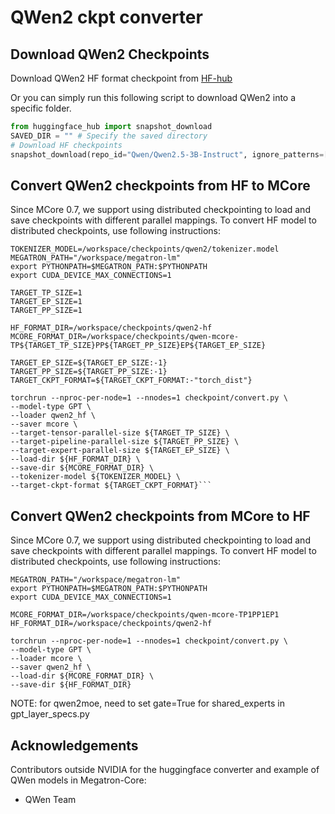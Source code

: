 # QWen2 ckpt converter

## Download QWen2 Checkpoints
Download QWen2 HF format checkpoint from [HF-hub](https://huggingface.co/Qwen/Qwen2.5-3B-Instruct)

Or you can simply run this following script to download QWen2 into a specific folder.
```python
from huggingface_hub import snapshot_download
SAVED_DIR = "" # Specify the saved directory
# Download HF checkpoints
snapshot_download(repo_id="Qwen/Qwen2.5-3B-Instruct", ignore_patterns=["*.pt"], local_dir=SAVED_DIR, local_dir_use_symlinks=False)
```

## Convert QWen2 checkpoints from HF to MCore
Since MCore 0.7, we support using distributed checkpointing to load and save checkpoints with different parallel mappings.
To convert HF model to distributed checkpoints, use following instructions:

```
TOKENIZER_MODEL=/workspace/checkpoints/qwen2/tokenizer.model
MEGATRON_PATH="/workspace/megatron-lm"
export PYTHONPATH=$MEGATRON_PATH:$PYTHONPATH
export CUDA_DEVICE_MAX_CONNECTIONS=1

TARGET_TP_SIZE=1
TARGET_EP_SIZE=1
TARGET_PP_SIZE=1

HF_FORMAT_DIR=/workspace/checkpoints/qwen2-hf
MCORE_FORMAT_DIR=/workspace/checkpoints/qwen-mcore-TP${TARGET_TP_SIZE}PP${TARGET_PP_SIZE}EP${TARGET_EP_SIZE}

TARGET_EP_SIZE=${TARGET_EP_SIZE:-1}
TARGET_PP_SIZE=${TARGET_PP_SIZE:-1}
TARGET_CKPT_FORMAT=${TARGET_CKPT_FORMAT:-"torch_dist"}

torchrun --nproc-per-node=1 --nnodes=1 checkpoint/convert.py \
--model-type GPT \
--loader qwen2_hf \
--saver mcore \
--target-tensor-parallel-size ${TARGET_TP_SIZE} \
--target-pipeline-parallel-size ${TARGET_PP_SIZE} \
--target-expert-parallel-size ${TARGET_EP_SIZE} \
--load-dir ${HF_FORMAT_DIR} \
--save-dir ${MCORE_FORMAT_DIR} \
--tokenizer-model ${TOKENIZER_MODEL} \
--target-ckpt-format ${TARGET_CKPT_FORMAT}```
```

## Convert QWen2 checkpoints from MCore to HF
Since MCore 0.7, we support using distributed checkpointing to load and save checkpoints with different parallel mappings.
To convert HF model to distributed checkpoints, use following instructions:

```
MEGATRON_PATH="/workspace/megatron-lm"
export PYTHONPATH=$MEGATRON_PATH:$PYTHONPATH
export CUDA_DEVICE_MAX_CONNECTIONS=1

MCORE_FORMAT_DIR=/workspace/checkpoints/qwen-mcore-TP1PP1EP1
HF_FORMAT_DIR=/workspace/checkpoints/qwen2-hf

torchrun --nproc-per-node=1 --nnodes=1 checkpoint/convert.py \
--model-type GPT \
--loader mcore \
--saver qwen2_hf \
--load-dir ${MCORE_FORMAT_DIR} \
--save-dir ${HF_FORMAT_DIR}
```
NOTE: for qwen2moe, need to set gate=True for shared_experts in gpt_layer_specs.py

## Acknowledgements
Contributors outside NVIDIA for the huggingface converter and example of QWen models in Megatron-Core:
- QWen Team
